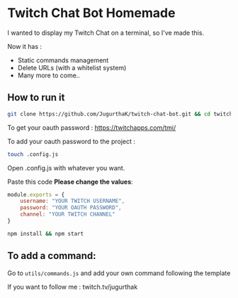 # Twitch Chat Bot Homemade

I wanted to display my Twitch Chat on a terminal, so I've made this.

Now it has :
- Static commands management
- Delete URLs (with a whitelist system)
- Many more to come..

## How to run it

```bash
git clone https://github.com/JugurthaK/twitch-chat-bot.git && cd twitch-chat-bot
```

To get your oauth password : https://twitchapps.com/tmi/

To add your oauth password to the project :

```bash
touch .config.js
```
Open .config.js with whatever you want.

Paste this code **Please change the values**:

```js
module.exports = {
    username: "YOUR TWITCH USERNAME",
    password: "YOUR OAUTH PASSWORD",
    channel: "YOUR TWITCH CHANNEL"
}
```

```bash
npm install && npm start
```

## To add a command:
Go to `utils/commands.js` and add your own command following the template

If you want to follow me : twitch.tv/jugurthak